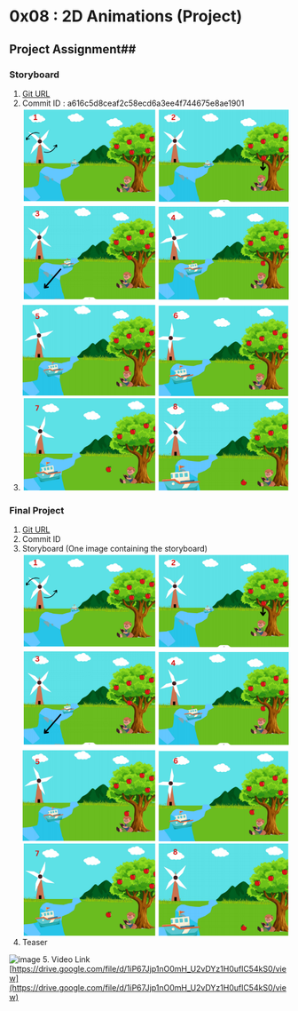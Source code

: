 # 0x08 : 2D Animations (Project) #

## Project Assignment##

### Storyboard ###

1. [Git URL](https://github.com/aryantyagi010/Cg-project)
2. Commit ID : a616c5d8ceaf2c58ecd6a3ee4f744675e8ae1901
3. ![Project](./102117184-102117145-102117156-0x08-project.png)

### Final Project ###

1. [Git URL](https://github.com/aryantyagi010/Cg-project)
2. Commit ID
3. Storyboard (One image containing the storyboard)
   ![Project](./102117184-102117145-102117156-0x08-project.png)
4. Teaser
   
 ![image](https://github.com/aryantyagi010/Cg-project/assets/109612523/270a2e84-415b-40f8-a478-8c0e7fb625a6)
5. Video Link
[https://drive.google.com/file/d/1iP67Jjp1nO0mH_U2vDYz1H0uflC54kS0/view](https://drive.google.com/file/d/1iP67Jjp1nO0mH_U2vDYz1H0uflC54kS0/view)
